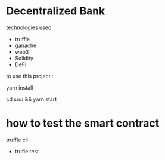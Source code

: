 # Decentralized Bank 

technologies used: 

- truffle
- ganache 
- web3
- Solidity
- DeFi

to use this project : 

yarn install

cd src/ && yarn start 


# how to test the smart contract
truffle cli

- trufle test

